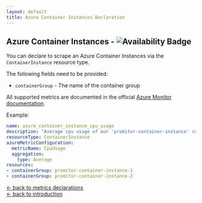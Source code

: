 ```yaml
---
layout: default
title: Azure Container Instances Declaration
---
```


## Azure Container Instances - ![Availability Badge](https://img.shields.io/badge/Available%20Starting-v1.0-green.svg)

You can declare to scrape an Azure Container Instances via the `ContainerInstance`
resource type.

The following fields need to be provided:

- `containerGroup` - The name of the container group

All supported metrics are documented in the official [Azure Monitor documentation](https://docs.microsoft.com/en-us/azure/azure-monitor/platform/metrics-supported#microsoftcontainerinstancecontainergroups).

Example:

```yaml
name: azure_container_instance_cpu_usage
description: "Average cpu usage of our 'promitor-container-instance' container instance"
resourceType: ContainerInstance
azureMetricConfiguration:
  metricName: CpuUsage
  aggregation:
    type: Average
resources:
- containerGroup: promitor-container-instance-1
- containerGroup: promitor-container-instance-2
```

<!-- markdownlint-disable MD033 -->
[&larr; back to metrics declarations](/configuration/v1.x/metrics)<br />
[&larr; back to introduction](/)
<!-- markdownlint-enable -->
